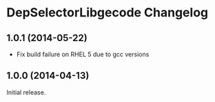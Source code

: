 # DepSelectorLibgecode Changelog

## 1.0.1 (2014-05-22)

* Fix build failure on RHEL 5 due to gcc versions

## 1.0.0 (2014-04-13)

Initial release.
